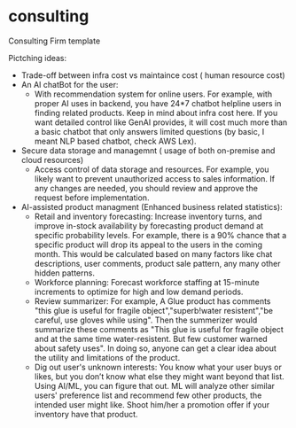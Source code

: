 # consulting
Consulting Firm template

Pictching ideas:
- Trade-off between infra cost vs maintaince cost ( human resource cost)
- An AI chatBot for the user:
    * With recommendation system for online users. For example, with proper AI uses in backend, you have 24*7 chatbot helpline users in finding related products. Keep in mind about infra cost here. If you want detailed control like GenAI provides, it will cost much more than a basic chatbot that only answers limited questions (by basic, I meant NLP based chatbot, check AWS Lex).
- Secure data storage and managemnt ( usage of both on-premise and cloud resources)
    * Access control of data storage and resources. For example, you likely want to prevent unauthorized access to sales information. If any changes are needed, you should review and approve the request before implementation.
- AI-assisted product managment (Enhanced business related statistics):
    * Retail and inventory forecasting: Increase inventory turns, and improve in-stock availability by forecasting product demand at specific probability levels. For example, there is a 90% chance that a specific product will drop its appeal to the users in the coming month. This would be calculated based on many factors like chat descriptions, user comments, product sale pattern, any many other hidden patterns.
    * Workforce planning: Forecast workforce staffing at 15-minute increments to optimize for high and low demand periods.
    * Review summarizer: For example, A Glue product has comments "this glue is useful for fragile object","superb!water resistent","be careful, use gloves while using". Then the summerizer would summarize these comments as "This glue is useful for fragile object and at the same time water-resistent. But few customer warned about safety uses". In doing so, anyone can get a clear idea about the utility and limitations of the product.
    * Dig out user's unknown interests: You know what your user buys or likes, but you don’t know what else they might want beyond that list. Using AI/ML, you can figure that out. ML will analyze other similar users' preference list and recommend few other products, the intended user might like. Shoot him/her a promotion offer if your inventory have that product. 
